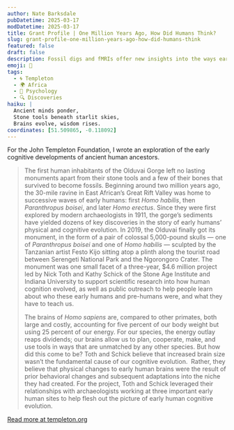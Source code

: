```yaml
---
author: Nate Barksdale
pubDatetime: 2025-03-17
modDatetime: 2025-03-17
title: Grant Profile | One Million Years Ago, How Did Humans Think?
slug: grant-profile-one-million-years-ago-how-did-humans-think
featured: false
draft: false
description: Fossil digs and fMRIs offer new insights into the ways early humans lived and thought, more than a million years ago.
emoji: 🤔
tags:
  - 🌀 Templeton
  - 🌍 Africa
  - 🧠 Psychology
  - 🔍 Discoveries
haiku: |
  Ancient minds ponder,  
  Stone tools beneath starlit skies,  
  Brains evolve, wisdom rises.
coordinates: [51.509865, -0.118092]
---
```


For the John Templeton Foundation, I wrote an exploration of the early cognitive developments of ancient human ancestors.

> The first human inhabitants of the Olduvai Gorge left no lasting monuments apart from their stone tools and a few of their bones that survived to become fossils. Beginning around two million years ago, the 30-mile ravine in East African’s Great Rift Valley was home to successive waves of early humans: first *Homo habilis*, then *Paranthropus boisei*, and later *Homo erectus*. Since they were first explored by modern archaeologists in 1911, the gorge’s sediments have yielded dozens of key discoveries in the story of early humans’ physical and cognitive evolution. In 2019, the Olduvai finally got its monument, in the form of a pair of colossal 5,000-pound skulls — one of *Paranthropus boisei* and one of *Homo habilis* — sculpted by the Tanzanian artist Festo Kijo sitting atop a plinth along the tourist road between Serengeti National Park and the Ngorongoro Crater. The monument was one small facet of a three-year, $4.6 million project led by Nick Toth and Kathy Schick of the Stone Age Institute and Indiana University to support scientific research into how human cognition evolved, as well as public outreach to help people learn about who these early humans and pre-humans were, and what they have to teach us.
>
> The brains of *Homo sapiens* are, compared to other primates, both large and costly, accounting for five percent of our body weight but using 25 percent of our energy. For our species, the energy outlay reaps dividends; our brains allow us to plan, cooperate, make, and use tools in ways that are unmatched by any other species. But how did this come to be? Toth and Schick believe that increased brain size wasn’t the fundamental cause of our cognitive evolution.  Rather, they believe that physical changes to early human brains were the result of prior behavioral changes and subsequent adaptations into the niche they had created. For the project, Toth and Schick leveraged their relationships with archaeologists working at three important early human sites to help flesh out the picture of early human cognitive evolution.

[Read more at templeton.org](https://www.templeton.org/grant/what-drives-human-cognitive-evolution)
